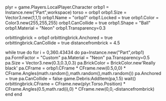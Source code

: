 plyr = game.Players.LocalPlayer.Character
orbp1 = Instance.new("Part",workspace)
torso = orbp1
orbp1.Size = Vector3.new(1,1,1)
orbp1.Name = "orbp1"
orbp1.Locked = true
orbp1.Color = Color3.new(255,255,255)
orbp1.CanCollide = true
orbp1.Shape = "Ball"
orbp1.Material = "Neon"
orbp1.Transparency=0.3

orbittingbrick = orbp1
orbittingbrick.Anchored = true
orbittingbrick.CanCollide = true
distancefrombrick = 4.5


while true do 
for i = 0,360.43434 do
pa=Instance.new("Part",orbp1)
pa.FormFactor = "Custom"
pa.Material = "Neon"
pa.Transparency=0.5
pa.Size = Vector3.new(0.3,0.3,0.3)
pa.BrickColor = BrickColor.new'Really black'
pa.CFrame = orbp1.CFrame * CFrame.new(0.5,0,0) * CFrame.Angles(math.random(),math.random(),math.random())
pa.Anchored = true
pa.CanCollide = false
game.Debris:AddItem(pa,1.5)
wait()
orbittingbrick.CFrame = CFrame.new(plyr.Torso.Position) * CFrame.Angles(0.5,math.rad(i),0) * CFrame.new(0,0,-distancefrombrick)
end
end
